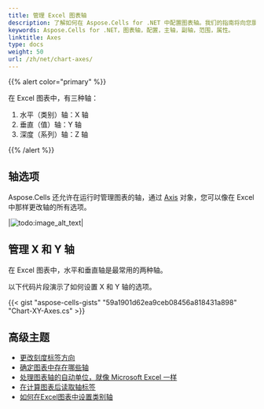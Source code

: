 ```yaml
---
title: 管理 Excel 图表轴
description: 了解如何在 Aspose.Cells for .NET 中配置图表轴。我们的指南将向您展示如何调整主轴和副轴，设置它们的范围，并修改其属性以增强您的图表。
keywords: Aspose.Cells for .NET，图表轴，配置，主轴，副轴，范围，属性。
linktitle: Axes
type: docs
weight: 50
url: /zh/net/chart-axes/
---
```


{{% alert color="primary" %}}

在 Excel 图表中，有三种轴：
1. 水平（类别）轴：X 轴
1. 垂直（值）轴：Y 轴
1. 深度（系列）轴：Z 轴



{{% /alert %}}

## **轴选项**
Aspose.Cells 还允许在运行时管理图表的轴，通过 [Axis](https://reference.aspose.com/cells/net/aspose.cells.charts/axis/) 对象，您可以像在 Excel 中那样更改轴的所有选项。

|![todo:image_alt_text](chart_axes.png)|

## **管理 X 和 Y 轴**

在 Excel 图表中，水平和垂直轴是最常用的两种轴。

以下代码片段演示了如何设置 X 和 Y 轴的选项。


{{< gist "aspose-cells-gists" "59a1901d62ea9ceb08456a818431a898" "Chart-XY-Axes.cs" >}}

## **高级主题**
- [更改刻度标签方向](/cells/zh/net/change-tick-label-direction/)
- [确定图表中存在哪些轴](/cells/zh/net/determine-which-axis-exists-in-the-chart/)
- [处理图表轴的自动单位，就像 Microsoft Excel 一样](/cells/zh/net/handle-automatic-units-of-chart-axis-like-microsoft-excel/)
- [在计算图表后读取轴标签](/cells/zh/net/read-axis-labels-after-calculating-the-chart/)
- [如何在Excel图表中设置类别轴](/cells/zh/net/how-to-set-category-axis/)
